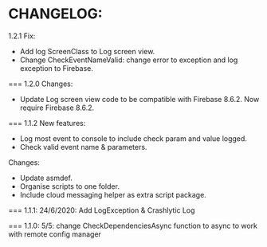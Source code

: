 CHANGELOG:
===
1.2.1
Fix:
- Add log ScreenClass to Log screen view.
- Change CheckEventNameValid: change error to exception and log exception to Firebase.

===
1.2.0
Changes:
- Update Log screen view code to be compatible with Firebase 8.6.2.
Now require Firebase 8.6.2.

===
1.1.2
New features:
- Log most event to console to include check param and value logged.
- Check valid event name & parameters.

Changes:
- Update asmdef.
- Organise scripts to one folder.
- Include cloud messaging helper as extra script package.

===
1.1.1: 24/6/2020: Add LogException & Crashlytic Log

===
1.1.0: 5/5: change CheckDependenciesAsync function to async to work with remote config manager
